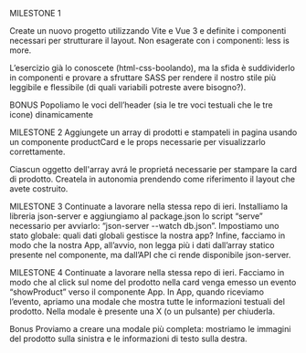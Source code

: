 MILESTONE 1

Create un nuovo progetto utilizzando Vite e Vue 3 e definite i componenti necessari per strutturare il layout.
Non esagerate con i componenti: less is more. 

L’esercizio già lo conoscete (html-css-boolando), ma la sfida è suddividerlo in componenti e provare a sfruttare SASS  per rendere il nostro stile più leggibile e flessibile (di quali variabili potreste avere bisogno?).

BONUS
Popoliamo le voci dell’header (sia le tre voci testuali che le tre icone) dinamicamente

MILESTONE 2
Aggiungete un array di prodotti e stampateli in pagina usando un componente productCard e le props necessarie per visualizzarlo correttamente.

Ciascun oggetto dell'array avrá le proprietá necessarie per stampare la card di prodotto.
Createla in autonomia prendendo come riferimento il layout che avete costruito.

MILESTONE 3
Continuate a lavorare nella stessa repo di ieri. Installiamo la libreria json-server e aggiungiamo al package.json lo script “serve” necessario per avviarlo: “json-server --watch db.json”. Impostiamo uno stato globale: quali dati globali gestisce la nostra app? Infine, facciamo in modo che la nostra App, all’avvio, non legga più i dati dall’array statico presente nel componente, ma dall’API che ci rende disponibile json-server.

MILESTONE 4
Continuate a lavorare nella stessa repo di ieri. Facciamo in modo che al click sul nome del prodotto nella card venga emesso un evento “showProduct” verso il componente App. In App, quando riceviamo l’evento, apriamo una modale che mostra tutte le informazioni testuali del prodotto. Nella modale è presente una X (o un pulsante) per chiuderla.

Bonus
Proviamo a creare una modale più completa: mostriamo le immagini del prodotto sulla sinistra e le informazioni di testo sulla destra.